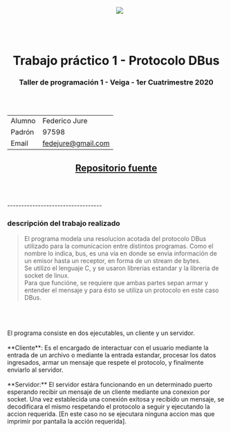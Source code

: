 

<center>
<div style="align: right"><img style="position:absolute" src="https://upload.wikimedia.org/wikipedia/commons/thumb/0/0d/FIUBA_gris_transparente.png/275px-FIUBA_gris_transparente.png"></div>

<br></br>
<br></br>


# <center>Trabajo práctico 1 - Protocolo DBus</center>
### <center>Taller de programación 1 - Veiga - 1er Cuatrimestre 2020

<br></br>

| | |
|---|---|
|  Alumno | Federico Jure  |
| Padrón  |  97598 |
| Email   | fedejure@gmail.com |
## [<center>Repositorio fuente](https://github.com/FedeJure/DBusProtocol)


<br></br>
</center>
----------------------------------

### descripción del trabajo realizado

> El programa modela una resolucion acotada del protocolo DBus utilizado para la comunicacion entre distintos programas. Como el nombre lo indica, bus, es una vía en donde se envia información de un emisor hasta un receptor, en forma de un stream de bytes. 
<br/>Se utilizo el lenguaje C, y se usaron librerias estandar y la libreria de socket de linux.
<br/> Para que funcióne, se requiere que ambas partes sepan armar y entender el mensaje y para ésto se utiliza un protocolo en este caso DBus.
<br/>
<br/>
<br/>
El programa consiste en dos ejecutables, un cliente y un servidor.
<br/><br/> **Cliente**: Es el encargado de interactuar con el usuario mediante la entrada de un archivo o mediante la entrada estandar, procesar los datos ingresados, armar un mensaje que respete el protocolo, y finalmente enviarlo al servidor. 
<br/><br/> **Servidor:** El servidor estára funcionando en un determinado puerto esperando recibir un mensaje de un cliente mediante una conexion por socket. Una vez establecida una conexión exitosa y recibido un mensaje, se decodificara el mismo respetando el protocolo a seguir y ejecutando la accion requerida. [En este caso no se ejecutara ninguna accion mas que imprimir por pantalla la acción requerida].